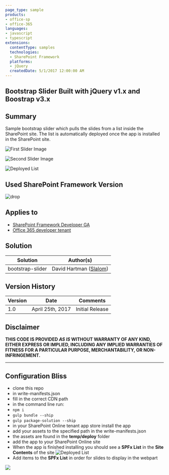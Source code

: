 ```yaml
---
page_type: sample
products:
- office-sp
- office-365
languages:
- javascript
- typescript
extensions:
  contentType: samples
  technologies:
  - SharePoint Framework
  platforms:
  - jQuery
  createdDate: 5/1/2017 12:00:00 AM
---
```

## Bootstrap Slider Built with jQuery v1.x and Boostrap v3.x

## Summary
Sample bootstrap slider which pulls the slides from a list inside the SharePoint site. The list is automatically deployed once the app is installed in the SharePoint site.

![First Slider Image](./assets/slider_image_1.png)

![Second Slider Image](./assets/slider_image_2.png)

![Deployed List](./assets/List.png)

## Used SharePoint Framework Version
![drop](https://img.shields.io/badge/drop-ga-green.svg)

## Applies to

* [SharePoint Framework Developer GA](https://docs.microsoft.com/sharepoint/dev/spfx/sharepoint-framework-overview)
* [Office 365 developer tenant](https://docs.microsoft.com/sharepoint/dev/spfx/set-up-your-developer-tenant)

## Solution

Solution|Author(s)
--------|---------
bootstrap-slider|David Hartman ([Slalom](https://slalom.com))

## Version History

Version|Date|Comments
-------|----|--------
1.0|April 25th, 2017|Initial Release

## Disclaimer
**THIS CODE IS PROVIDED *AS IS* WITHOUT WARRANTY OF ANY KIND, EITHER EXPRESS OR IMPLIED, INCLUDING ANY IMPLIED WARRANTIES OF FITNESS FOR A PARTICULAR PURPOSE, MERCHANTABILITY, OR NON-INFRINGEMENT.**

---

## Configuration Bliss
- clone this repo
- in write-manifests.json
 - fill in the correct CDN path
- in the command line run:
 - `npm i`
 - `gulp bundle --ship`
 - `gulp package-solution --ship`
- in your SharePoint Online tenant app store install the app
- add your assets to the specified path in the write-manifests.json
 - the assets are found in the **temp/deploy** folder
- add the app to your SharePoint Online site
 - When the app is finished installing you should see a **SPFx List** in the **Site Contents** of the site
 ![Deployed List](./assets/List.png)
- Add items to the **SPFx List** in order for slides to display in the webpart

<img src="https://telemetry.sharepointpnp.com/sp-dev-fx-webparts/samples/bootstrap-slider" />

